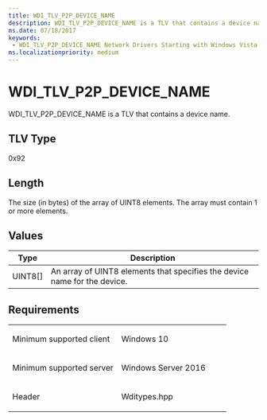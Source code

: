```yaml
---
title: WDI_TLV_P2P_DEVICE_NAME
description: WDI_TLV_P2P_DEVICE_NAME is a TLV that contains a device name.
ms.date: 07/18/2017
keywords:
 - WDI_TLV_P2P_DEVICE_NAME Network Drivers Starting with Windows Vista
ms.localizationpriority: medium
---
```


# WDI\_TLV\_P2P\_DEVICE\_NAME


WDI\_TLV\_P2P\_DEVICE\_NAME is a TLV that contains a device name.

## TLV Type


0x92

## Length


The size (in bytes) of the array of UINT8 elements. The array must contain 1 or more elements.

## Values


| Type      | Description                                                               |
|-----------|---------------------------------------------------------------------------|
| UINT8\[\] | An array of UINT8 elements that specifies the device name for the device. |

 

Requirements
------------

<table>
<colgroup>
<col width="50%" />
<col width="50%" />
</colgroup>
<tbody>
<tr class="odd">
<td><p>Minimum supported client</p></td>
<td><p>Windows 10</p></td>
</tr>
<tr class="even">
<td><p>Minimum supported server</p></td>
<td><p>Windows Server 2016</p></td>
</tr>
<tr class="odd">
<td><p>Header</p></td>
<td>Wditypes.hpp</td>
</tr>
</tbody>
</table>

 

 




